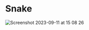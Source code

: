 # Snake

![Screenshot 2023-09-11 at 15 08 26](https://github.com/Serkan-00/Snake/assets/124393940/b2f18b0f-763a-4bbb-a2e4-15604476b8b2)
